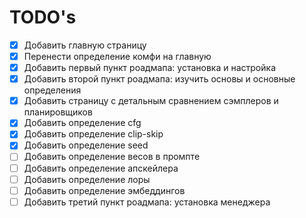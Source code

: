 # TODO's

- [x] Добавить главную страницу
- [x] Перенести определение комфи на главную
- [x] Добавить первый пункт роадмапа: установка и настройка
- [x] Добавить второй пункт роадмапа: изучить основы и основные определения
- [x] Добавить страницу с детальным сравнением сэмплеров и планировщиков
- [x] Добавить определение cfg
- [x] Добавить определение clip-skip
- [x] Добавить определение seed
- [ ] Добавить определение весов в промпте
- [ ] Добавить определение апскейлера
- [ ] Добавить определение лоры
- [ ] Добавить определение эмбеддингов
- [ ] Добавить третий пункт роадмапа: установка менеджера
